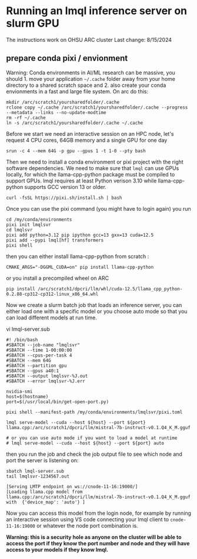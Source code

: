 # Running an lmql inference server on slurm GPU

The instructions work on OHSU ARC cluster 
Last change: 8/15/2024 

## prepare conda pixi / envionment 

Warning: Conda environments in AI/ML research can be massive, you should 1. move your application `~/.cache` folder away from your home directory to a shared scratch space and 2. also create your conda envionments in a fast and large file system. On arc do this: 

```
mkdir /arc/scratch1/yoursharedfolder/.cache
rclone copy ~/.cache /arc/scratch1/yoursharedfolder/.cache --progress --metadata --links --no-update-modtime
rm -rf ~/.cache
ln -s /arc/scratch1/yoursharedfolder/.cache ~/.cache
```

Before we start we need an interactive session on an HPC node, let's request 4 CPU cores, 64GB memory and a single GPU for one day

```
srun -c 4 --mem 64G -p gpu --gpus 1 -t 1-0 --pty bash
```

Then we need to install a conda environment or pixi project with the right software dependencies. We need to make sure that `lmql` can use GPUs locally, for which the llama-cpp-python package must be compiled to support GPUs. lmql requires at least Python verison 3.10 while llama-cpp-python supports GCC version 13 or older.

```
curl -fsSL https://pixi.sh/install.sh | bash
```

Once you can use the pixi command (you might have to login again)  you run 

```
cd /my/conda/environments
pixi init lmqlsvr
cd lmqlsvr 
pixi add python=3.12 pip ipython gcc=13 gxx=13 cuda=12.5
pixi add --pypi lmql[hf] transformers
pixi shell
```

then you can either install llama-cpp-python from scratch :

```
CMAKE_ARGS="-DGGML_CUDA=on" pip install llama-cpp-python
```

or you install a precompiled wheel on ARC

```
pip install /arc/scratch1/dpcri/llm/whl/cuda-12.5/llama_cpp_python-0.2.88-cp312-cp312-linux_x86_64.whl
```

Now we create a slurm batch job that loads an inference server, you can either load one with a specific model or you choose auto mode so that you can load different models at run time. 

vi lmql-server.sub 

```
#! /bin/bash
#SBATCH --job-name "lmqlsvr"
#SBATCH --time 1-00:00:00
#SBATCH --cpus-per-task 4
#SBATCH --mem 64G
#SBATCH --partition gpu 
#SBATCH --gpus a40:1 
#SBATCH --output lmqlsvr-%J.out
#SBATCH --error lmqlsvr-%J.err

nvidia-smi
host=$(hostname)
port=$(/usr/local/bin/get-open-port.py)

pixi shell --manifest-path /my/conda/environments/lmqlsvr/pixi.toml

lmql serve-model --cuda --host ${host} --port ${port} llama.cpp:/arc/scratch1/dpcri/llm/mistral-7b-instruct-v0.1.Q4_K_M.gguf

# or you can use auto mode if you want to load a model at runtime 
# lmql serve-model --cuda --host ${host} --port ${port} auto

```

then you run the job and check the job output file to see which node and port the server is listening on:

```
sbatch lmql-server.sub
tail lmqlsvr-1234567.out

[Serving LMTP endpoint on ws://cnode-11-16:19000/]
[Loading llama.cpp model from llama.cpp:/arc/scratch1/dpcri/llm/mistral-7b-instruct-v0.1.Q4_K_M.gguf  with  {'device_map': 'auto'} ]
```

Now you can access this model from the login node, for example by running an interactive session using VS code connecting your lmql client to `cnode-11-16:19000` or whatever the node port combination is.

**Warning: this is a security hole as anyone on the cluster will be able to access the port if they know the port number and node and they will have access to your models if they know lmql.**


